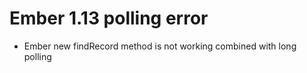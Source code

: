 # Ember 1.13 polling error

* Ember new findRecord method is not working combined with long polling
